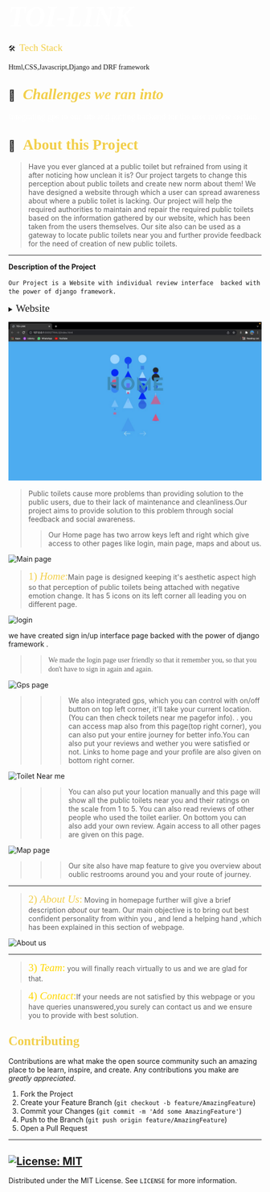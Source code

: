 # <span style="color:#fff; font-family: 'Bebas Neue'; font-size: 2em;">*TOI-LINK* </span>



🛠 &nbsp;<span style="color: #f2cf4a; font-family: Babas; font-size: 1.4em;">Tech Stack

</span> 

<span style="font-family: 'Arial, Helvetica, sans-serif';"> Html,CSS,Javascript,Django and DRF framework
 </span>

##  💼 &nbsp; <span style="color: #f2cf4a; font-family: Babas; font-size: 1.4em;">*Challenges we ran into*
</span>
<span style="color:#fff; font-family: 'Bebas Neue'; font-size: 1.2em;">Integrating gps to our site and putting backend for the user review section.
</span>

## 🔭 &nbsp; <span style="color: #f2cf4a; font-family: Babas; font-size: 1.4em;">About this Project
</span>

>Have you ever glanced at a public toilet but refrained from
using it after noticing how unclean it is?
Our project targets to change this perception about public
toilets and create new norm about them!
We have designed a website through which a user can spread
awareness about where a public toilet is lacking.
Our project will help the required authorities to maintain and
repair the required public toilets based on the information
gathered by our website, which has been taken from the users
themselves.
Our site also can be used as a gateway to locate public toilets
near you and further provide feedback for the need of creation
of new public toilets.
</span>


----

**Description of the Project**

``Our Project is a Website with individual review interface  backed with the power of django framework.``
<details>
           <summary><span style="font-family:Papyrus; font-size:1.5em;">Website</span></summary>
           <p></p>
         </details>
         



![Home page](./images/home.jpg)

>Public toilets cause more problems than providing
solution to the public users, due to their lack of
maintenance and cleanliness.Our project aims to
provide solution to this problem through social
feedback and social awareness.
>>Our Home page has two arrow keys 
left and right which give access to other pages like login, main page, maps and about us.


![Main page](./images/2.jpg)

><span style="color: #f2cf4a; font-family: Babas; font-size: 1.5em;">1) *Home*:</span>Main page is designed keeping it's aesthetic aspect high so that perception of public toilets being attached with negative emotion change. It has 5 icons on its left corner all leading you on different page.

![login](./images/1.jpg)

we have created sign in/up interface page backed with the power of django framework .

>><span style="font-family: 'Lucida Console';">We made the login page user friendly so that it remember you, so that you don't have to sign in again and again. </span>






![Gps page](./images/8.jpg)

>>>We also integrated gps, which you can control with on/off button on top left corner, it'll take your current location.(You can then check toilets near me pagefor info). . you can access map also from this page(top right corner), you can also put your entire journey for better info.You can also put your reviews and wether you were satisfied or not. Links to home page and your profile are also given on bottom right corner.

![Toilet Near me](./images/9.jpg)

>>>You can also put your location manually and this page will show all the public toilets near you and their ratings on the scale from 1 to 5. You can also read reviews of other people who used the toilet earlier. On bottom you can also add your own review. Again access to all other pages are given on this page.

![Map page](./images/10.jpg)

>>>Our site also have map feature to give you overview about oublic restrooms around you and your route of journey.

----
><span style="color: #f2cf4a; font-family: Babas; font-size: 1.5em;">2) *About Us*:</span>
Moving in homepage further will give a brief description *about* our team. Our main objective is to bring out best confident personality from within you , and lend a helping hand ,which has been explained in this section of webpage. 

![About us](./images/3.jpg)

----

><span style="color:gold; font-family: Babas; font-size: 1.5em;">3) *Team*:</span> you will finally reach virtually to us and we are glad for that. 


><span style="color:gold; font-family: Babas; font-size: 1.5em;">4) *Contact*:</span>If your needs are not satisfied by this webpage or you have queries unanswered,you surely can contact us  and we ensure you to provide with best solution. 


<!-- CONTRIBUTING -->

## <span style="color: #f2cf4a; font-family: Babas; font-size: 1.2em;">Contributing
</span>

Contributions are what make the open source community such an amazing place to be learn, inspire, and create. Any contributions you make are *greatly appreciated*.

1. Fork the Project
2. Create your Feature Branch (`git checkout -b feature/AmazingFeature`)
3. Commit your Changes (`git commit -m 'Add some AmazingFeature'`)
4. Push to the Branch (`git push origin feature/AmazingFeature`)
5. Open a Pull Request
----
<!-- LICENSE -->
## [![License: MIT](https://img.shields.io/badge/License-MIT-yellow.svg)](https://opensource.org/licenses/MIT)  

Distributed under the MIT License. See `LICENSE` for more information.

